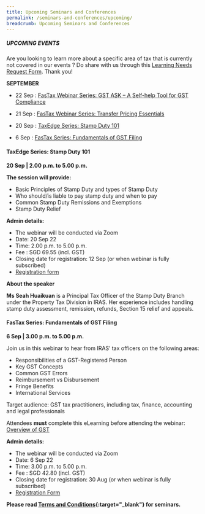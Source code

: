 ```yaml
---
title: Upcoming Seminars and Conferences
permalink: /seminars-and-conferences/upcoming/
breadcrumb: Upcoming Seminars and Conferences
---
```

##### **UPCOMING EVENTS**
Are you looking to learn more about a specific area of tax that is currently not covered in our events ? 
Do share with us through this [Learning Needs Request Form](https://form.gov.sg/5d2c51283703d80011e52615). Thank you!

**SEPTEMBER**

* 22 Sep : [FasTax Webinar Series: GST ASK – A Self-help Tool for GST Compliance](/seminars-and-conferences/upcoming/#22Sep-ta-id)

* 21 Sep : [FasTax Webinar Series: Transfer Pricing Essentials](/seminars-and-conferences/upcoming/#21Sep-ta-id)

* 20 Sep : [TaxEdge Series: Stamp Duty 101](/seminars-and-conferences/upcoming/#20Sep-ta-id)

* 6 Sep : [FasTax Series: Fundamentals of GST Filing](/seminars-and-conferences/upcoming/#6Sep-ta-id)


<a id="20Sep-ta-id"></a>
#### **TaxEdge Series: Stamp Duty 101**
**20 Sep | 2.00 p.m. to 5.00 p.m.**

**The session will provide:**

* Basic Principles of Stamp Duty and types of Stamp Duty
* Who should/is liable to pay stamp duty and when to pay
* Common Stamp Duty Remissions and Exemptions
* Stamp Duty Relief

**Admin details:**

* The webinar will be conducted via Zoom
* Date: 20 Sep 22
* Time: 2.00 p.m. to 5.00 p.m.
* Fee : SGD 69.55 (incl. GST)
* Closing date for registration: 12 Sep (or when webinar is fully subscribed)
* [Registration form](https://form.gov.sg/63146d7be74b820011c71e08)

**About the speaker**

**Ms Seah Huaikuan** is a Principal Tax Officer of the Stamp Duty Branch under the Property Tax Division in IRAS. Her experience includes handling stamp duty assessment, remission, refunds, Section 15 relief and appeals.

<a id="6Sep-ta-id"></a>
#### **FasTax Series: Fundamentals of GST Filing**
**6 Sep | 3.00 p.m. to 5.00 p.m.**

Join us in this webinar to hear from IRAS’ tax officers on the following areas:

*   Responsibilities of a GST-Registered Person
*   Key GST Concepts
*   Common GST Errors
*   Reimbursement vs Disbursement
*   Fringe Benefits
*   International Services

Target audience: GST tax practitioners, including tax, finance, accounting and legal professionals

Attendees **must** complete this eLearning before attending the webinar: [Overview of GST](https://elearn.iras.gov.sg/gst/overviewofgst/)

**Admin details:**

*   The webinar will be conducted via Zoom
*   Date: 6 Sep 22
*   Time: 3.00 p.m. to 5.00 p.m.
*   Fee :  SGD 42.80 (incl. GST)
*   Closing date for registration: 30 Aug (or when webinar is fully subscribed)
*   [Registration Form](https://form.gov.sg/6305ddaa08b16f0013db1eed)








**Please read [Terms and Conditions](https://production-iras-tax-academy.netlify.com/executive-tax-programmes/terms-and-conditions/){:target="_blank"} for seminars.**